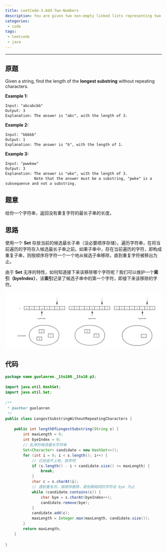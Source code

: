 ```yaml
---
title: LeetCode-3.Add-Two-Numbers
description: You are given two non-empty linked lists representing two non-negative integers. The digits are stored in reverse order and each of their nodes contain a single digit. Add the two numbers and return it as a linked list...
categories: 
 - code
tags:
 - leetcode
 - java
---
```


------

## 原题

Given a string, find the length of the **longest substring** without repeating characters.

**Example 1:**

```
Input: "abcabcbb"
Output: 3 
Explanation: The answer is "abc", with the length of 3. 
```

**Example 2:**

```
Input: "bbbbb"
Output: 1
Explanation: The answer is "b", with the length of 1.
```

**Example 3:**

```
Input: "pwwkew"
Output: 3
Explanation: The answer is "wke", with the length of 3. 
             Note that the answer must be a substring, "pwke" is a subsequence and not a substring.
```

## 题意

给你一个字符串，返回没有重复字符的最长子串的长度。

## 思路

使用一个 **Set** 存放当前的候选最长子串（没必要顺序存储）。遍历字符串，在将当前遍历的字符存入候选最长子串之前。如果子串中，存在当前遍历的字符，即构成重复子串，则按顺序将字符一个一个地从候选子串移除，直到重复字符被移出为止。

由于 **Set** 无序的特性，如何知道接下来该移除哪个字符呢？我们可以维护一个**索引（byeIndex）**，该**索引**记录了候选子串中的第一个字符，即接下来该移除的字符。

![Bye-Index](https://github.com/guolanren/gallery/blob/master/leetcode/1to100/1to10/p3-Longest-Substring-Without-Repeating-Characters/Bye-Index.png?raw=true)

## 代码

```java
package name.guolanren._1to100._1to10.p3;

import java.util.HashSet;
import java.util.Set;

/**
 * @author guolanren
 */
public class LongestSubstringWithoutRepeatingCharacters {

    public int lengthOfLongestSubstring(String s) {
        int maxLength = 0;
        int byeIndex = 0;
        // 乱序的候选最长字符串
        Set<Character> candidate = new HashSet<>();
        for (int i = 0; i < s.length(); i++) {
            // 已经追不上啦，放弃吧
            if (s.length() - i + candidate.size() <= maxLength) {
                break;
            }
            char c = s.charAt(i);
            // 遇到重复的，按顺序删除，直到跟相同的字符说 bye 为止
            while (candidate.contains(c)) {
                char bye = s.charAt(byeIndex++);
                candidate.remove(bye);
            }
            candidate.add(c);
            maxLength = Integer.max(maxLength, candidate.size());
        }
        return maxLength;
    }

}
```

